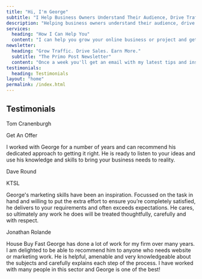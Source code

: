 ```yaml
---
title: "Hi, I'm George"
subtitle: "I Help Business Owners Understand Their Audience, Drive Traffic and Get More Sales"
description: "Helping business owners understand their audience, drive website traffic, and get more sales."
services: 
  heading: "How I Can Help You"
  content: "I can help you grow your online business or project and get more sales with the following options..."
newsletter: 
  heading: "Grow Traffic. Drive Sales. Earn More."
  subtitle: "The Primo Post Newsletter"
  content: "Once a week you'll get an email with my latest tips and insights to grow your online business."
testimonials:
  heading: Testimonials 
layout: "home"
permalink: /index.html
---
```


## Testimonials

Tom Cranenburgh

Get An Offer

I worked with George for a number of years and can recommend his dedicated approach to getting it right. He is ready to listen to your ideas and use his knowledge and skills to bring your business needs to reality.

Dave Round

KTSL

George's marketing skills have been an inspiration. Focussed on the task in hand and willing to put the extra effort to ensure you’re completely satisfied, he delivers to your requirements and often exceeds expectations.  He cares, so ultimately any work he does will be treated thoughtfully, carefully and with respect.

Jonathan Rolande

House Buy Fast
George has done a lot of work for my firm over many years. I am delighted to be able to recommend him to anyone who needs website or marketing work. He is helpful, amenable and very knowledgeable about the subjects and carefully explains each step of the process. I have worked with many people in this sector and George is one of the best!